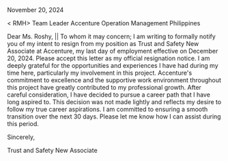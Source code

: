 November 20, 2024

<<oshy ae E. ernandez> RMH>
Team Leader
Accenture Operation Management Philippines

Dear Ms. Roshy, || To whom it may concern;
I am writing to formally notify you of my intent to resign from my position as Trust and Safety New Associate at Accenture, my last day of employment effective on December 20, 2024. Please accept this letter as my official resignation notice.
I am deeply grateful for the opportunities and experiences I have had during my time here, particularly my involvement in this project. Accenture's commitment to excellence and the supportive work environment throughout this project have greatly contributed to my professional growth.
After careful consideration, I have decided to pursue a career path that I have long aspired to. This decision was not made lightly and reflects my desire to follow my true career aspirations. I am committed to ensuring a smooth transition over the next 30 days. Please let me know how I can assist during this period.


Sincerely,

<Name>
<Personal Email>
Trust and Safety New Associate
